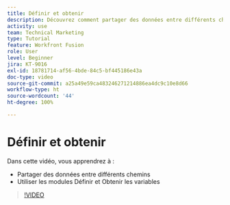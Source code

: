 ```yaml
---
title: Définir et obtenir
description: Découvrez comment partager des données entre différents chemins et utiliser Définir et Obtenir les variables, le tout dans  [!DNL Adobe Workfront Fusion].
activity: use
team: Technical Marketing
type: Tutorial
feature: Workfront Fusion
role: User
level: Beginner
jira: KT-9016
exl-id: 18781714-af56-4bde-84c5-bf445186e43a
doc-type: video
source-git-commit: a25a49e59ca483246271214886ea4dc9c10e8d66
workflow-type: ht
source-wordcount: '44'
ht-degree: 100%

---
```


# Définir et obtenir

Dans cette vidéo, vous apprendrez à :

* Partager des données entre différents chemins
* Utiliser les modules Définir et Obtenir les variables

>[!VIDEO](https://video.tv.adobe.com/v/335275/?quality=12&learn=on)
